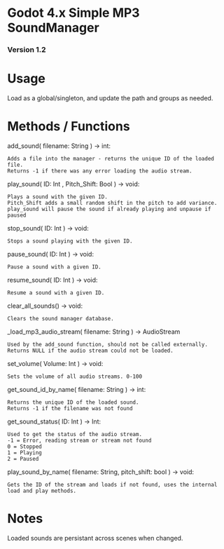 # Godot 4.x Simple MP3 SoundManager
### Version 1.2

# Usage

Load as a global/singleton, and update the path and groups as needed.

# Methods / Functions

add_sound( filename: String ) -> int:

    Adds a file into the manager - returns the unique ID of the loaded file.
    Returns -1 if there was any error loading the audio stream.

play_sound( ID: Int , Pitch_Shift: Bool ) -> void:

    Plays a sound with the given ID.
    Pitch_Shift adds a small random shift in the pitch to add variance.
    play_sound will pause the sound if already playing and unpause if paused

stop_sound( ID: Int ) -> void:

    Stops a sound playing with the given ID.

pause_sound( ID: Int ) -> void:

    Pause a sound with a given ID.

resume_sound( ID: Int ) -> void:

    Resume a sound with a given ID.

clear_all_sounds() -> void:

    Clears the sound manager database.

_load_mp3_audio_stream( filename: String ) -> AudioStream

    Used by the add_sound function, should not be called externally.
    Returns NULL if the audio stream could not be loaded.

set_volume( Volume: Int ) -> void:

    Sets the volume of all audio streams. 0-100

get_sound_id_by_name( filename: String ) -> int:

    Returns the unique ID of the loaded sound.
    Returns -1 if the filename was not found

get_sound_status( ID: Int ) -> Int:

    Used to get the status of the audio stream.
    -1 = Error, reading stream or stream not found
    0 = Stopped
    1 = Playing
    2 = Paused

play_sound_by_name( filename: String, pitch_shift: bool ) -> void:
    
    Gets the ID of the stream and loads if not found, uses the internal load and play methods.

# Notes

Loaded sounds are persistant across scenes when changed.
